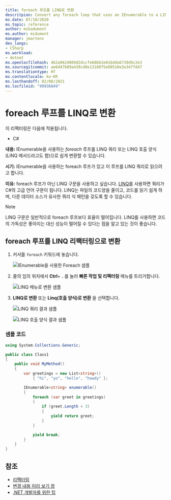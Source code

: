```yaml
---
title: foreach 루프를 LINQ로 변환
descritpion: Convert any foreach loop that uses an IEnumerable to a LINQ query or a LINQ call form (also known as a LINQ method).
ms.date: 07/10/2020
ms.topic: reference
author: mikadumont
ms.author: midumont
manager: jmartens
dev_langs:
- CSharp
ms.workload:
- dotnet
ms.openlocfilehash: 462a9624809d2dccfe68bb2e016dda6739d9c2e3
ms.sourcegitcommit: ae6d47b09a439cd0e13180f5e89510e3e347fd47
ms.translationtype: HT
ms.contentlocale: ko-KR
ms.lasthandoff: 02/08/2021
ms.locfileid: "99936849"
---
```

# <a name="convert-a-foreach-loop-to-linq"></a>foreach 루프를 LINQ로 변환

이 리팩터링은 다음에 적용됩니다.

- C#

**내용:** IEnumerable을 사용하는 *foreach* 루프를 LINQ 쿼리 또는 LINQ 호출 양식(LINQ 메서드라고도 함)으로 쉽게 변환할 수 있습니다.

**시기:** IEnumerable을 사용하는 foreach 루프가 있고 이 루프를 LINQ 쿼리로 읽으려고 합니다.

**이유:** foreach 루프가 아닌 LINQ 구문을 사용하고 싶습니다. [LINQ](/dotnet/csharp/programming-guide/concepts/linq/introduction-to-linq)를 사용하면 쿼리가 C#의 고급 언어 구문이 됩니다. LINQ는 파일의 코드양을 줄이고, 코드를 읽기 쉽게 하며, 다른 데이터 소스가 유사한 쿼리 식 패턴을 갖도록 할 수 있습니다.

> [!NOTE]
> LINQ 구문은 일반적으로 foreach 루프보다 효율이 떨어집니다. LINQ를 사용하면 코드의 가독성은 좋아지는 대신 성능이 떨어질 수 있다는 점을 알고 있는 것이 좋습니다.

## <a name="convert-a-foreach-loop-to-linq-refactoring"></a>foreach 루프를 LINQ 리팩터링으로 변환

1. 커서를 `foreach` 키워드에 놓습니다.

    ![IEnumerable을 사용한 Foreach 샘플](media/convert-foreach-to-LINQ.png)

2. 줄의 임의 위치에서 **Ctrl**+ **.** 를 눌러 **빠른 작업 및 리팩터링** 메뉴를 트리거합니다.

   ![LINQ 메뉴로 변환 샘플](media/convert-foreach-to-LINQ-codefix.png)

3. **LINQ로 변환** 또는 **Linq(호출 양식)로 변환** 을 선택합니다.

   ![LINQ 쿼리 결과 샘플](media/convert-foreach-to-LINQ-result.png)

   ![LINQ 호출 양식 결과 샘플](media/convert-foreach-to-LINQ-callform-result.png)

### <a name="sample-code"></a>샘플 코드

```csharp
using System.Collections.Generic;

public class Class1
{
    public void MyMethod()
    {
        var greetings = new List<string>()
            { "hi", "yo", "hello", "howdy" };

        IEnumerable<string> enumerable()
        {
            foreach (var greet in greetings)
            {
                if (greet.Length < 3)
                {
                    yield return greet;
                }
            }

            yield break;
        }
    }
}
```

## <a name="see-also"></a>참조

- [리팩터링](../refactoring-in-visual-studio.md)
- [변경 내용 미리 보기 창](../../ide/preview-changes.md)
- [.NET 개발자를 위한 팁](../csharp-developer-productivity.md)
